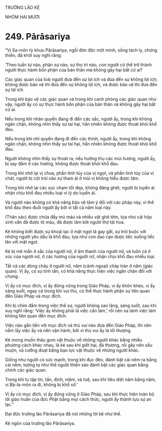 TRƯỞNG LÃO KỆ

NHÓM HAI MƯƠI

# 249. Pārāsariya

“Vị Sa-môn tỳ khưu Pārāsariya, ngồi đơn độc một mình, sống tách ly, chứng thiền, đã khởi suy nghĩ rằng:

‘Theo tuần tự nào, phận sự nào, sự thọ trì nào, con người có thể trở thành người thực hành bổn phận của bản thân mà không gây hại bất cứ ai?

Các giác quan của loài người đưa đến sự lợi ích và đưa đến sự không lợi ích; không được bảo vệ thì đưa đến sự không lợi ích, và được bảo vệ thì đưa đến sự lợi ích.

Trong khi bảo vệ các giác quan và trong khi canh phòng các giác quan như vậy, người ấy có sự thực hành bổn phận của bản thân và không gây hại bất cứ ai.

Nếu trong khi nhãn quyền đang đi đến các sắc, người ấy, trong khi không ngăn chặn, không nhìn thấy sự tai hại, hẳn nhiên không được thoát khỏi khổ đau.

Nếu trong khi nhĩ quyền đang đi đến các thinh, người ấy, trong khi không ngăn chặn, không nhìn thấy sự tai hại, hẳn nhiên không được thoát khỏi khổ đau.

Người không nhìn thấy sự thoát ra, nếu hưởng thụ các mùi hương, người ấy, bị say đắm ở các hương, không được thoát khỏi khổ đau.

Trong khi nhớ lại vị chua, phần tinh túy của vị ngọt, và phần tinh túy của vị chát, người bị cột trói vào sự tham ái ở mùi vị không hiểu được tâm.

Trong khi nhớ lại các xúc chạm tốt đẹp, không đáng ghét, người bị luyến ái nhận chịu khổ đau nhiều loại vì lý do luyến ái.

Và người nào không có khả năng bảo vệ tâm ý đối với các pháp này, vì thế khổ đau theo đuổi người ấy bởi vì tất cả năm loại này.

(Thân xác) được chứa đầy mủ máu và nhiều vật ghê tởm, tựa như cái hộp xinh xắn đã được tô màu, đã được làm bởi người thợ tài hoa.

Kẻ không biết được sự khoái lạc ở mật ngọt là gay gắt, sự trói buộc với những người yêu dấu là khổ đau, tựa như con dao cạo được liếc xuống liếc lên với mật ngọt.

Kẻ bị mê mẩn ở sắc của người nữ, ở âm thanh của người nữ, và luôn cả ở xúc của người nữ, ở các hương của người nữ, nhận chịu khổ đau nhiều loại.

Tất cả các dòng chảy ở người nữ, năm (cảnh ngoại) chảy tràn ở năm (giác quan). Vị ấy, có sự tinh tấn, có khả năng thực hiện việc ngăn chặn đối với chúng.

Vị ấy có mục đích, vị ấy đứng vững trong Giáo Pháp, vị ấy khôn khéo, vị ấy sáng suốt, ngay cả trong khi vui thú, có thể thực hành phận sự liên quan đến Giáo Pháp và mục đích.

Khi bị chìm đắm trong việc thế sự, người không xao lãng, sáng suốt, sau khi suy nghĩ rằng: ‘Việc ấy không phải là việc cần làm,’ rồi nên xa lánh việc làm không liên quan đến mục đích.

Việc nào gắn liền với mục đích và thú vui nào đưa đến Giáo Pháp, thì nên nắm lấy việc ấy và nên vận hành, bởi vì thú vui ấy là tối thượng.

Kẻ mong muốn thâu gom vật thuộc về những người khác bằng nhiều phương cách khác nhau, là kẻ sau khi giết hại, đả thương, rồi gây nên sầu muộn, và cưỡng đoạt bằng bạo lực vật thuộc về những người khác.

Giống như người có sức mạnh, trong khi đục đẽo, đánh bật cái nêm ra bằng cái nêm, tương tự như thế người thiện xảo đánh bật các giác quan bằng chính các giác quan.

Trong khi tu tập tín, tấn, định, niệm, và tuệ, sau khi tiêu diệt năm bằng năm, vị Bà-la-môn ra đi, không bị khổ sở.’

Vị ấy có mục đích, vị ấy đứng vững ở Giáo Pháp, sau khi thực hiện toàn bộ lời giáo huấn của đức Phật bằng mọi cách thức, người ấy thành tựu sự an lạc.”

Đại đức trưởng lão Pārāsariya đã nói những lời kệ như thế.

Kệ ngôn của trưởng lão Pārāsariya.
